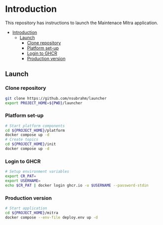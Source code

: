 # Introduction

This repository has instructions to launch the Maintenace Mitra application.

- [Introduction](#introduction)
  - [Launch](#launch)
    - [Clone repository](#clone-repository)
    - [Platform set-up](#platform-set-up)
    - [Login to GHCR](#login-to-ghcr)
    - [Production version](#production-version)

## Launch

### Clone repository

```bash
git clone https://github.com/nsubrahm/launcher
export PROJECT_HOME=${PWD}/launcher
```

### Platform set-up

```bash
# Start platform components
cd ${PROJECT_HOME}/platform
docker compose up -d
# Create topics
cd ${PROJECT_HOME}/init
docker compose up -d
```

### Login to GHCR

```bash
# Setup environment variables
export CR_PAT=
export USERNAME=
echo $CR_PAT | docker login ghcr.io -u $USERNAME --password-stdin
```

### Production version

```bash
# Start application
cd ${PROJECT_HOME}/mitra
docker compose --env-file deploy.env up -d
```
